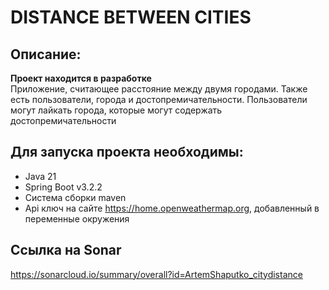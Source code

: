 # DISTANCE BETWEEN CITIES
## Описание:
**Проект находится в разработке**  
Приложение, считающее расстояние между двумя городами. Также есть пользователи, города и достопремичательноcти.
Пользователи могут лайкать города, которые могут содержать достопремичательности
## Для запуска проекта необходимы:
- Java 21
- Spring Boot v3.2.2
- Система сборки maven
- Api ключ на сайте https://home.openweathermap.org, добавленный в переменные окружения
## Ссылка на Sonar
https://sonarcloud.io/summary/overall?id=ArtemShaputko_citydistance